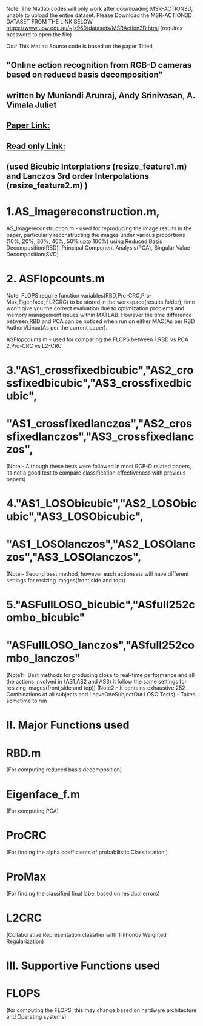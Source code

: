 Note: The Matlab codes will only work after downloading MSR-ACTION3D, unable to upload the entire dataset.
Please Download the MSR-ACTION3D DATASET FROM THE LINK BELOW
https://www.uow.edu.au/~jz960/datasets/MSRAction3D.html (requires password to open the file)

O## This Matlab Source code is based on the paper Titled,
## "Online action recognition from RGB-D cameras based on reduced basis decomposition"
## written by Muniandi Arunraj, Andy Srinivasan, A. Vimala Juliet
## [Paper Link:](https://link.springer.com/article/10.1007/s11554-018-0778-8)
## [Read only Link:](https://rdcu.be/NyqK )

## (used Bicubic Interplations (resize_feature1.m) and Lanczos 3rd order Interpolations (resize_feature2.m)   )

# 1.AS_Imagereconstruction.m, 

 AS_Imagereconstruction.m - used for reproducing the image results in the paper, 
 particularly reconstructing the images under various proportions
 (10%, 20%, 30%, 40%, 50% upto 100%)
 using 
 Reduced Basis Decomposition(RBD),
 Principal Component Analysis(PCA), 
 Singular Value Decomposition(SVD)
 
 
# 2. ASFlopcounts.m   

 Note: FLOPS require function variables(RBD,Pro-CRC,Pro-Max,Eigenface_f,L2CRC) 
 to be stored in the workspace(results folder), time won't give you the correct 
 evaluation due to optimization problems and memory management issues within 
 MATLAB. However the time difference between RBD and PCA can be noticed when run on 
 either MAC(As per RBD Author)/Linux(As per the current paper).  
 
 ASFlopcounts.m - used for comparing the FLOPS between 
 1.RBD vs PCA 
 2.Pro-CRC vs L2-CRC
 
 
# 3."AS1_crossfixedbicubic","AS2_crossfixedbicubic","AS3_crossfixedbicubic",
# "AS1_crossfixedlanczos","AS2_crossfixedlanczos","AS3_crossfixedlanczos",
(Note:- Although these tests were followed in most RGB-D related papers, its not 
a good test to compare classification effectiveness with previous papers)


# 4."AS1_LOSObicubic","AS2_LOSObicubic","AS3_LOSObicubic",
# "AS1_LOSOlanczos","AS2_LOSOlanczos","AS3_LOSOlanczos",
(Note:- Second best method, however each actionsets will have different settings 
for resizing images(front,side and top))


# 5."ASFullLOSO_bicubic","ASfull252combo_bicubic"
# "ASFullLOSO_lanczos","ASfull252combo_lanczos"
(Note1:- Best methods for producing close to real-time performance and all 
the actions involved in (AS1,AS2 and AS3) it follow the same settings 
for resizing images(front,side and top))
(Note2:- It contains exhaustive 252 Combinations of all subjects and LeaveOneSubjectOut
LOSO Tests) - Takes sometime to run 
 
# II. Major Functions used
# RBD.m 
(For computing reduced basis decomposition)
# Eigenface_f.m 
(For computing PCA)
# ProCRC 
(For finding the alpha coefficients of probabilistic Classification )
# ProMax 
(For finding the classified final label based on residual errors)
# L2CRC 
(Collaborative Representation classifier with Tikhonov Weighted Regularization)

# III. Supportive Functions used
# FLOPS 
(for computing the FLOPS, this may change based on hardware architecture and 
Operating systems)


